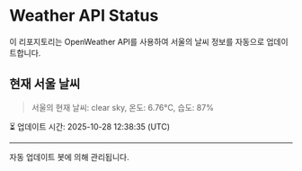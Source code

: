 
# Weather API Status

이 리포지토리는 OpenWeather API를 사용하여 서울의 날씨 정보를 자동으로 업데이트합니다.

## 현재 서울 날씨
> 서울의 현재 날씨: clear sky, 온도: 6.76°C, 습도: 87%

⏳ 업데이트 시간: 2025-10-28 12:38:35 (UTC)

---
자동 업데이트 봇에 의해 관리됩니다.

